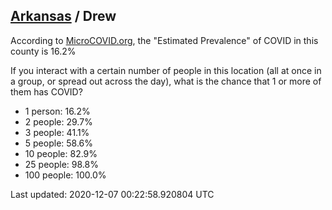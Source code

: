 
## [Arkansas](/united-states/arkansas) / Drew

According to [MicroCOVID.org](http://microcovid.org),
the "Estimated Prevalence" of COVID in this county is 16.2%

If you interact with a certain number of people in this location
(all at once in a group, or spread out across the day), what is the chance that
1 or more of them has COVID?

- 1 person: 16.2%
- 2 people: 29.7%
- 3 people: 41.1%
- 5 people: 58.6%
- 10 people: 82.9%
- 25 people: 98.8%
- 100 people: 100.0%

Last updated: 2020-12-07 00:22:58.920804 UTC
